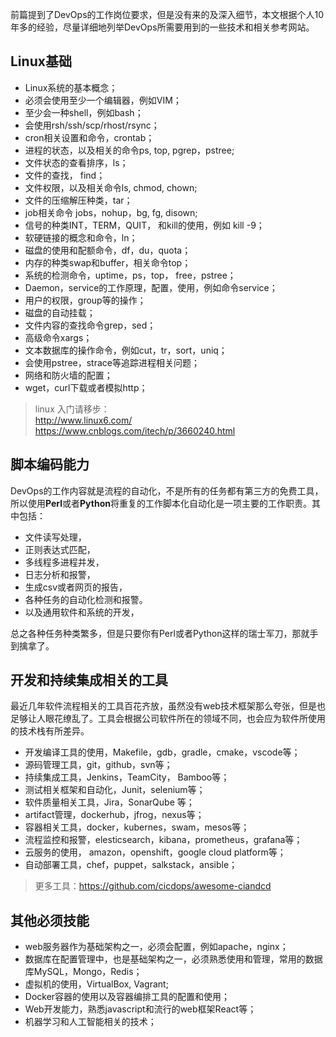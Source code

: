 前篇提到了DevOps的工作岗位要求，但是没有来的及深入细节，本文根据个人10年多的经验，尽量详细地列举DevOps所需要用到的一些技术和相关参考网站。

## Linux基础
- Linux系统的基本概念；
- 必须会使用至少一个编辑器，例如VIM；
- 至少会一种shell，例如bash；
- 会使用rsh/ssh/scp/rhost/rsync；
- cron相关设置和命令，crontab；
- 进程的状态，以及相关的命令ps, top, pgrep，pstree;
- 文件状态的查看排序，ls；
- 文件的查找， find；
- 文件权限，以及相关命令ls, chmod, chown;
- 文件的压缩解压种类，tar；
- job相关命令 jobs，nohup，bg, fg, disown;
- 信号的种类INT，TERM，QUIT， 和kill的使用，例如 kill -9；
- 软硬链接的概念和命令，ln；
- 磁盘的使用和配额命令，df，du，quota；
- 内存的种类swap和buffer，相关命令top；
- 系统的检测命令，uptime，ps，top， free，pstree；
- Daemon，service的工作原理，配置，使用，例如命令service；
- 用户的权限，group等的操作；
- 磁盘的自动挂载；
- 文件内容的查找命令grep，sed；
- 高级命令xargs；
- 文本数据库的操作命令，例如cut，tr，sort，uniq；
- 会使用pstree，strace等追踪进程相关问题；
- 网络和防火墙的配置；
- wget，curl下载或者模拟http；

> linux 入门请移步：  
> http://www.linux6.com/  
> https://www.cnblogs.com/itech/p/3660240.html  


## 脚本编码能力
DevOps的工作内容就是流程的自动化，不是所有的任务都有第三方的免费工具，所以使用**Perl**或者**Python**将重复的工作脚本化自动化是一项主要的工作职责。其中包括：

- 文件读写处理，
- 正则表达式匹配，
- 多线程多进程并发，
- 日志分析和报警，
- 生成csv或者网页的报告，
- 各种任务的自动化检测和报警。
- 以及通用软件和系统的开发，

总之各种任务种类繁多，但是只要你有Perl或者Python这样的瑞士军刀，那就手到擒拿了。

## 开发和持续集成相关的工具
最近几年软件流程相关的工具百花齐放，虽然没有web技术框架那么夸张，但是也足够让人眼花缭乱了。工具会根据公司软件所在的领域不同，也会应为软件所使用的技术栈有所差异。

- 开发编译工具的使用，Makefile，gdb，gradle，cmake，vscode等；
- 源码管理工具，git，github，svn等；
- 持续集成工具，Jenkins，TeamCity， Bamboo等；
- 测试相关框架和自动化，Junit，selenium等；
- 软件质量相关工具，Jira，SonarQube 等；
- artifact管理，dockerhub，jfrog，nexus等；
- 容器相关工具，docker，kubernes，swam，mesos等；
- 流程监控和报警，elesticsearch，kibana，prometheus，grafana等；
- 云服务的使用， amazon，openshift，google cloud platform等；
- 自动部署工具，chef，puppet，salkstack，ansible；

>更多工具：https://github.com/cicdops/awesome-ciandcd

## 其他必须技能
- web服务器作为基础架构之一，必须会配置，例如apache，nginx；
- 数据库在配置管理中，也是基础架构之一，必须熟悉使用和管理，常用的数据库MySQL，Mongo，Redis；
- 虚拟机的使用，VirtualBox, Vagrant;
- Docker容器的使用以及容器编排工具的配置和使用；
- Web开发能力，熟悉javascript和流行的web框架React等；
- 机器学习和人工智能相关的技术；
